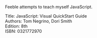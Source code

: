Feeble attempts to teach myself JavaScript.

Title: JavaScript: Visual QuickStart Guide  
Authors: Tom Negrino, Dori Smith  
Edition: 8th  
ISBN: 0321772970
